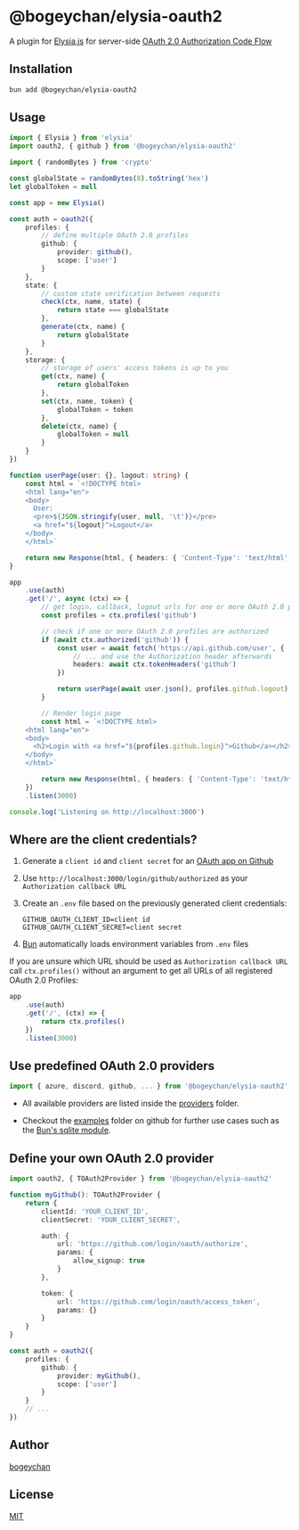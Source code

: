 # @bogeychan/elysia-oauth2

A plugin for [Elysia.js](https://elysiajs.com) for server-side [OAuth 2.0 Authorization Code Flow](https://www.oauth.com/oauth2-servers/server-side-apps/authorization-code)

## Installation

```bash
bun add @bogeychan/elysia-oauth2
```

## Usage

```ts
import { Elysia } from 'elysia'
import oauth2, { github } from '@bogeychan/elysia-oauth2'

import { randomBytes } from 'crypto'

const globalState = randomBytes(8).toString('hex')
let globalToken = null

const app = new Elysia()

const auth = oauth2({
	profiles: {
		// define multiple OAuth 2.0 profiles
		github: {
			provider: github(),
			scope: ['user']
		}
	},
	state: {
		// custom state verification between requests
		check(ctx, name, state) {
			return state === globalState
		},
		generate(ctx, name) {
			return globalState
		}
	},
	storage: {
		// storage of users' access tokens is up to you
		get(ctx, name) {
			return globalToken
		},
		set(ctx, name, token) {
			globalToken = token
		},
		delete(ctx, name) {
			globalToken = null
		}
	}
})

function userPage(user: {}, logout: string) {
	const html = `<!DOCTYPE html>
    <html lang="en">
    <body>
      User:
      <pre>${JSON.stringify(user, null, '\t')}</pre>
      <a href="${logout}">Logout</a>
    </body>
    </html>`

	return new Response(html, { headers: { 'Content-Type': 'text/html' } })
}

app
	.use(auth)
	.get('/', async (ctx) => {
		// get login, callback, logout urls for one or more OAuth 2.0 profiles
		const profiles = ctx.profiles('github')

		// check if one or more OAuth 2.0 profiles are authorized
		if (await ctx.authorized('github')) {
			const user = await fetch('https://api.github.com/user', {
				// ... and use the Authorization header afterwards
				headers: await ctx.tokenHeaders('github')
			})

			return userPage(await user.json(), profiles.github.logout)
		}

		// Render login page
		const html = `<!DOCTYPE html>
    <html lang="en">
    <body>
      <h2>Login with <a href="${profiles.github.login}">Github</a></h2>
    </body>
    </html>`

		return new Response(html, { headers: { 'Content-Type': 'text/html' } })
	})
	.listen(3000)

console.log('Listening on http://localhost:3000')
```

## Where are the client credentials?

1. Generate a `client id` and `client secret` for an [OAuth app on Github](https://docs.github.com/en/developers/apps/building-oauth-apps/creating-an-oauth-app)
2. Use `http://localhost:3000/login/github/authorized` as your `Authorization callback URL`
3. Create an `.env` file based on the previously generated client credentials:

   ```env
   GITHUB_OAUTH_CLIENT_ID=client id
   GITHUB_OAUTH_CLIENT_SECRET=client secret
   ```

4. [Bun](https://bun.sh/docs/cli/run#environment-variables) automatically loads environment variables from `.env` files

If you are unsure which URL should be used as `Authorization callback URL` call `ctx.profiles()` without an argument to get all URLs of all registered OAuth 2.0 Profiles:

```ts
app
	.use(auth)
	.get('/', (ctx) => {
		return ctx.profiles()
	})
	.listen(3000)
```

## Use predefined OAuth 2.0 providers

```ts
import { azure, discord, github, ... } from '@bogeychan/elysia-oauth2';
```

- All available providers are listed inside the [providers](./src/providers) folder.

- Checkout the [examples](./examples) folder on github for further use cases such as the [Bun's sqlite module](https://bun.sh/docs/api/sqlite).

## Define your own OAuth 2.0 provider

```ts
import oauth2, { TOAuth2Provider } from '@bogeychan/elysia-oauth2'

function myGithub(): TOAuth2Provider {
	return {
		clientId: 'YOUR_CLIENT_ID',
		clientSecret: 'YOUR_CLIENT_SECRET',

		auth: {
			url: 'https://github.com/login/oauth/authorize',
			params: {
				allow_signup: true
			}
		},

		token: {
			url: 'https://github.com/login/oauth/access_token',
			params: {}
		}
	}
}

const auth = oauth2({
	profiles: {
		github: {
			provider: myGithub(),
			scope: ['user']
		}
	}
	// ...
})
```

## Author

[bogeychan](https://github.com/bogeychan)

## License

[MIT](LICENSE)
